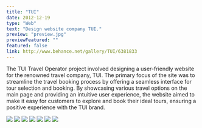 ```yaml
---
title: "TUI"
date: 2012-12-19
type: "Web"
text: "Design website company TUI."
preview: "preview.jpg"
previewFeatured: ""
featured: false
link: http://www.behance.net/gallery/TUI/6381833
---
```

<div class="description">

The TUI Travel Operator project involved designing a user-friendly website for the renowned travel company, TUI. The primary focus of the site was to streamline the travel booking process by offering a seamless interface for tour selection and booking. By showcasing various travel options on the main page and providing an intuitive user experience, the website aimed to make it easy for customers to explore and book their ideal tours, ensuring a positive experience with the TUI brand.

</div>

![](1.jpg)
![](2.jpg)
![](3.jpg)
![](4.jpg)
![](5.jpg)
![](6.jpg)
![](7.jpg)
